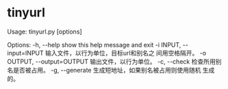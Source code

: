 # tinyurl
Usage: tinyurl.py [options]

Options:
  -h, --help            show this help message and exit
  -i INPUT, --input=INPUT
                        输入文件，以行为单位，目标url和别名之
                        间用空格隔开。
  -o OUTPUT, --output=OUTPUT
                        输出文件，以行为单位。
  -c, --check           检查所用别名是否被占用。
  -g, --generate        生成短地址，如果别名被占用则使用随机
                        生成的。